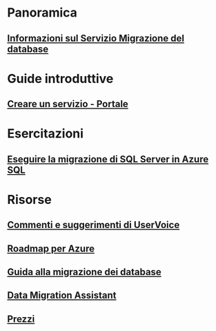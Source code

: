 # Panoramica
## [Informazioni sul Servizio Migrazione del database](dms-overview.md)

# Guide introduttive
## [Creare un servizio - Portale](quickstart-create-data-migration-service-portal.md)

# Esercitazioni
## [Eseguire la migrazione di SQL Server in Azure SQL](tutorial-sql-server-to-azure-sql.md)

# Risorse
## [Commenti e suggerimenti di UserVoice](https://feedback.azure.com/forums/906100-azure-database-migration-service)
## [Roadmap per Azure](https://azure.microsoft.com/en-us/roadmap/)
## [Guida alla migrazione dei database](https://aka.ms/datamigration)
## [Data Migration Assistant](https://aka.ms/dma)
## [Prezzi](https://azure.microsoft.com/pricing/details/dms/)